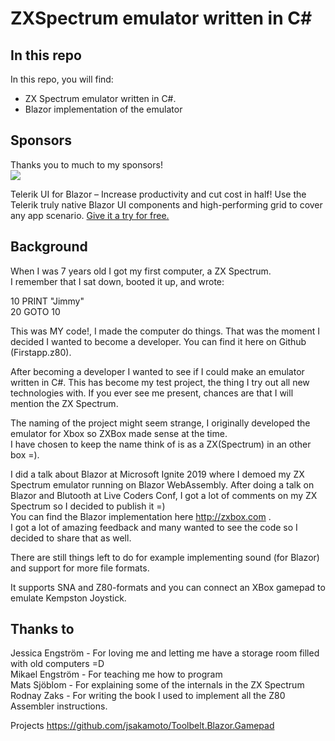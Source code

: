 # ZXSpectrum emulator written in C#

## In this repo

In this repo, you will find:

* ZX Spectrum emulator written in C#.
* Blazor implementation of the emulator

## Sponsors
Thanks you to much to my sponsors!  
![](https://raw.githubusercontent.com/EngstromJimmy/Blazm.Components/master/Display%20Ads%20Horizontal%20Leaderboard%20728x90%20TOP_RITM0148003.png)


Telerik UI for Blazor – Increase productivity and cut cost in half! Use the Telerik truly native Blazor UI components and high-performing grid to cover any app scenario. [Give it a try for free.](https://www.telerik.com/blazor-ui?utm_source=jimmyengstrom&utm_medium=cpm&utm_campaign=blazor-trial-github-blazmcomp-sponsored-message )


## Background

When I was 7 years old I got my first computer, a ZX Spectrum.  
I remember that I sat down, booted it up, and wrote:

10 PRINT "Jimmy"  
20 GOTO 10

This was MY code!, I made the computer do things. 
That was the moment I decided I wanted to become a developer.
You can find it here on Github (Firstapp.z80).

After becoming a developer I wanted to see if I could make an emulator written in C#. This has become my test project, the thing I try out all new technologies with.
If you ever see me present, chances are that I will mention the ZX Spectrum.

The naming of the project might seem strange, I originally developed the emulator for Xbox so ZXBox made sense at the time.  
I have chosen to keep the name think of is as a ZX(Spectrum) in an other box =).

I did a talk about Blazor at Microsoft Ignite 2019 where I demoed my ZX Spectrum emulator running on Blazor WebAssembly. After doing a talk on Blazor and Blutooth at Live Coders Conf, I got a lot of comments on my ZX Spectrum so I decided to publish it =)  
You can find the Blazor implementation here http://zxbox.com .  
I got a lot of amazing feedback and many wanted to see the code so I decided to share that as well.

There are still things left to do for example implementing sound (for Blazor) and support for more file formats.

It supports SNA and Z80-formats and you can connect an XBox gamepad to emulate Kempston Joystick.

## Thanks to

Jessica Engström - For loving me and letting me have a storage room filled with old computers =D  
Mikael Engström - For teaching me how to program  
Mats Sjöblom - For explaining some of the internals in the ZX Spectrum  
Rodnay Zaks - For writing the book I used to implement all the Z80 Assembler instructions.  


Projects
https://github.com/jsakamoto/Toolbelt.Blazor.Gamepad
